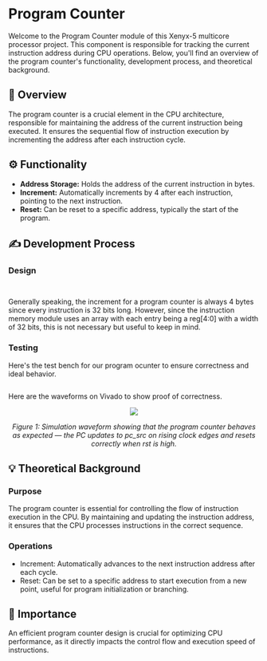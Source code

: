 # Program Counter

Welcome to the Program Counter module of this Xenyx-5 multicore processor project. This component is responsible for tracking the current instruction address during CPU operations. Below, you'll find an overview of the program counter's functionality, development process, and theoretical background.

## 🧠 Overview
The program counter is a crucial element in the CPU architecture, responsible for maintaining the address of the current instruction being executed. It ensures the sequential flow of instruction execution by incrementing the address after each instruction cycle.

## ⚙️ Functionality
- **Address Storage:** Holds the address of the current instruction in bytes.
- **Increment:** Automatically increments by 4 after each instruction, pointing to the next instruction.
- **Reset:** Can be reset to a specific address, typically the start of the program.

## ✍ Development Process

### Design
<div style="max-width: 800px; overflow-x: auto;">
    
```Verilog

```
</div>
Generally speaking, the increment for a program counter is always 4 bytes since every instruction is 32 bits long. However, since the instruction memory module uses an array with each entry being a reg[4:0] with a width of 32 bits, this is not necessary but useful to keep in mind.

### Testing
Here's the test bench for our program ocunter to ensure correctness and ideal behavior.

```Verilog

```

Here are the waveforms on Vivado to show proof of correctness.
<p align="center">
    <img src="./PCWaveform.png" />
</p>

<p align="center">
  <em>
    Figure 1: Simulation waveform showing that the program counter behaves as expected — 
    the PC updates to pc_src on rising clock edges and resets correctly when rst is high. 
  </em>  
</p>

## 💡 Theoretical Background

### Purpose
The program counter is essential for controlling the flow of instruction execution in the CPU. By maintaining and updating the instruction address, it ensures that the CPU processes instructions in the correct sequence.

### Operations
- Increment: Automatically advances to the next instruction address after each cycle.
- Reset: Can be set to a specific address to start execution from a new point, useful for program initialization or branching.

## 🔑 Importance
An efficient program counter design is crucial for optimizing CPU performance, as it directly impacts the control flow and execution speed of instructions.


